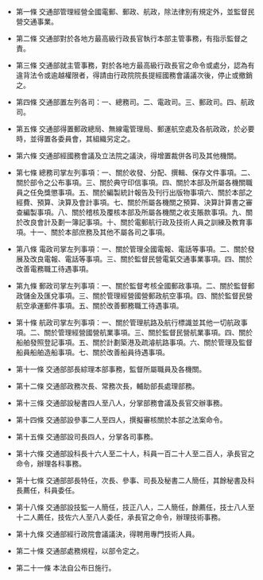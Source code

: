 * 第一條 交通部管理經營全國電郵、郵政、航政，除法律別有規定外，並監督民營交通事業。

* 第二條 交通部對於各地方最高級行政長官執行本部主管事務，有指示監督之責。

* 第三條 交通部就主管事務，對於各地方最高級行政長官之命令或處分，認為有違背法令或逾越權限者，得請由行政院院長提經國務會議議次後，停止或撤銷之。

* 第四條 交通部置左列各司：一、總務司。二、電政司。三、郵政司。四、航政司。

* 第五條 交通部得置郵政總局、無線電管理局、郵運航空處及各航政政，於必要時，並得置各委員會，其組織另定之。

* 第六條 交通部經國務會議及立法院之議決，得增置裁併各司及其他機關。

* 第七條 總務司掌左列事項：一、關於收發、分配、撰輯、保存文件事項。二、關於部令之公布事項。三、關於典守印信事項。四、關於本部及所屬各機關職員之任免獎懲事項。五、關於編製統計報告及刊行出版物事項六、關於本部之經費、預算、決算及會計事項。七、關於所屬各機關之預算、決算計算書之審查編製事項。八、關於稽核及覆核本部及所屬各機關之收支賬款事項。九、關於改良會計及劃一簿記事項。十、關於電郵航行政及技術人員之訓練及教育事項。十一、關於本部庶務及其他不屬各司之事項。

* 第八條 電政司掌左列事項：一、關於管理全國電報、電話等事項。二、關於發展及改良電報、電話等事項。三、關於監督民營電氣交通事業事項。四、關於改善電務職工待遇事項。

* 第九條 郵政司掌左列事項：一、關於監督考核全國郵政事項。二、關於監督郵政儲金及匯兌事項。三、關於管理經營國營郵政航空事項。四、關於監督民營航空承運郵件事項。五、關於改善郵務職工待遇事項。

* 第十條 航政司掌左列事項：一、關於管理航路及航行標識並其他一切航政事項。二、關於管理經營國營航業事項。三、關於監督民營航業事項。四、關於船舶發照登記事項。五、關於計劃築港及疏濬航路事項。六、關於管理及監督船員船舶造船事項。七、關於改善船員待遇事項。

* 第十一條 交通部部長綜理本部事務，監督所屬職員及各機關。

* 第十二條 交通部政務次長、常務次長，輔助部長處理部務。

* 第十三條 交通部設秘書四人至八人，分掌部務會議及長官交辦事務。

* 第十四條 交通部設參事二人至四人，撰擬審核關於本部之法案命令。

* 第十五條 交通部設司長四人，分掌各司事務。

* 第十六條 交通部設科長十六人至二十人，科員一百二十人至二百人，承長官之命令，辦理各科事務。

* 第十七條 交通部部長特任，次長、參事、司長及秘書二人簡任，其餘秘書及科長薦任，科員委任。

* 第十八條 交通部設技監一人簡任，技正八人，二人簡任，餘薦任，技士八人至十二人薦任，技佐六人至八人委任，承長官之命令，辦理技術事務。

* 第十九條 交通部經行政院會議議決，得聘用專門技術人員。

* 第二十條 交通部處務規程，以部令定之。

* 第二十一條 本法自公布日施行。

